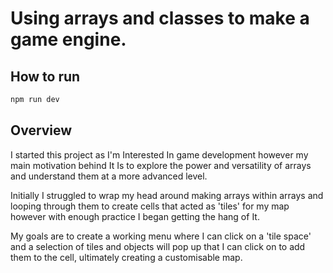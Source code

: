 # Using arrays and classes to make a game engine.

## How to run

```javascript
npm run dev
```

## Overview

I started this project as I'm Interested In game development however my main motivation behind It Is to explore the power and versatility of arrays and understand them at a more advanced level.

Initially I struggled to wrap my head around making arrays within arrays and looping through them to create cells that acted as 'tiles' for my map however with enough practice I began getting the hang of It. 

My goals are to create a working menu where I can click on a 'tile space' and a selection of tiles and objects will pop up that I can click on to add them to the cell, ultimately creating a customisable map.

